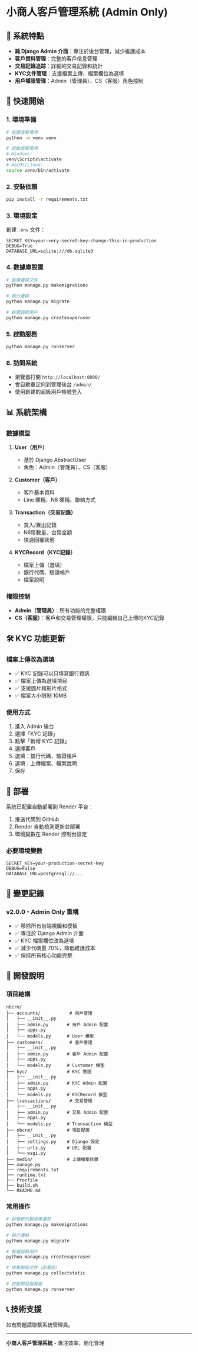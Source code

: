# 小商人客戶管理系統 (Admin Only)

## 🎯 系統特點

- **純 Django Admin 介面**：專注於後台管理，減少維護成本
- **客戶資料管理**：完整的客戶信息管理
- **交易記錄追踪**：詳細的交易記錄和統計
- **KYC文件管理**：支援檔案上傳，檔案欄位為選填
- **用戶權限管理**：Admin（管理員）、CS（客服）角色控制

## 🚀 快速開始

### 1. 環境準備

```bash
# 創建虛擬環境
python -m venv venv

# 啟動虛擬環境
# Windows:
venv\Scripts\activate
# macOS/Linux:
source venv/bin/activate
```

### 2. 安裝依賴

```bash
pip install -r requirements.txt
```

### 3. 環境設定

創建 `.env` 文件：
```env
SECRET_KEY=your-very-secret-key-change-this-in-production
DEBUG=True
DATABASE_URL=sqlite:///db.sqlite3
```

### 4. 數據庫設置

```bash
# 創建遷移文件
python manage.py makemigrations

# 執行遷移
python manage.py migrate

# 創建超級用戶
python manage.py createsuperuser
```

### 5. 啟動服務

```bash
python manage.py runserver
```

### 6. 訪問系統

- 瀏覽器打開 `http://localhost:8000/`
- 會自動重定向到管理後台 `/admin/`
- 使用創建的超級用戶帳號登入

## 📊 系統架構

### 數據模型

1. **User（用戶）**
   - 基於 Django AbstractUser
   - 角色：Admin（管理員）、CS（客服）

2. **Customer（客戶）**
   - 客戶基本資料
   - Line 暱稱、N8 暱稱、聯絡方式

3. **Transaction（交易記錄）**
   - 買入/賣出記錄
   - N8幣數量、台幣金額
   - 快速回覆狀態

4. **KYCRecord（KYC記錄）**
   - 檔案上傳（選填）
   - 銀行代碼、驗證帳戶
   - 檔案說明

### 權限控制

- **Admin（管理員）**：所有功能的完整權限
- **CS（客服）**：客戶和交易管理權限，只能編輯自己上傳的KYC記錄

## 🛠️ KYC 功能更新

### 檔案上傳改為選填

- ✅ KYC 記錄可以只填寫銀行資訊
- ✅ 檔案上傳為選填項目
- ✅ 支援圖片和影片格式
- ✅ 檔案大小限制 10MB

### 使用方式

1. 進入 Admin 後台
2. 選擇「KYC 記錄」
3. 點擊「新增 KYC 記錄」
4. 選擇客戶
5. 選填：銀行代碼、驗證帳戶
6. 選填：上傳檔案、檔案說明
7. 保存

## 🚀 部署

系統已配置自動部署到 Render 平台：

1. 推送代碼到 GitHub
2. Render 自動檢測更新並部署
3. 環境變數在 Render 控制台設定

### 必要環境變數

```env
SECRET_KEY=your-production-secret-key
DEBUG=False
DATABASE_URL=postgresql://...
```

## 📝 變更記錄

### v2.0.0 - Admin Only 重構

- ✅ 移除所有前端視圖和模板
- ✅ 專注於 Django Admin 介面
- ✅ KYC 檔案欄位改為選填
- ✅ 減少代碼量 70%，降低維護成本
- ✅ 保持所有核心功能完整

## 🔧 開發說明

### 項目結構

```
nbcrm/
├── accounts/           # 用戶管理
│   ├── __init__.py
│   ├── admin.py       # 用戶 Admin 配置
│   ├── apps.py
│   └── models.py      # User 模型
├── customers/          # 客戶管理
│   ├── __init__.py
│   ├── admin.py       # 客戶 Admin 配置
│   ├── apps.py
│   └── models.py      # Customer 模型
├── kyc/               # KYC 管理
│   ├── __init__.py
│   ├── admin.py       # KYC Admin 配置
│   ├── apps.py
│   └── models.py      # KYCRecord 模型
├── transactions/       # 交易管理
│   ├── __init__.py
│   ├── admin.py       # 交易 Admin 配置
│   ├── apps.py
│   └── models.py      # Transaction 模型
├── nbcrm/             # 項目配置
│   ├── __init__.py
│   ├── settings.py    # Django 設定
│   ├── urls.py        # URL 配置
│   └── wsgi.py
├── media/             # 上傳檔案目錄
├── manage.py
├── requirements.txt
├── runtime.txt
├── Procfile
├── build.sh
└── README.md
```

### 常用操作

```bash
# 創建新的數據庫遷移
python manage.py makemigrations

# 執行遷移
python manage.py migrate

# 創建超級用戶
python manage.py createsuperuser

# 收集靜態文件（部署前）
python manage.py collectstatic

# 啟動開發服務器
python manage.py runserver
```

## 📞 技術支援

如有問題請聯繫系統管理員。

---

**小商人客戶管理系統** - 專注效率，簡化管理
